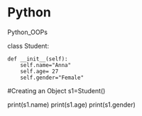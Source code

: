 # Python
Python_OOPs

class Student:
    
    def __init__(self):
        self.name="Anna"
        self.age= 27
        self.gender="Female"
        

#Creating an Object 
s1=Student()

print(s1.name)
print(s1.age)
print(s1.gender)
       
    
